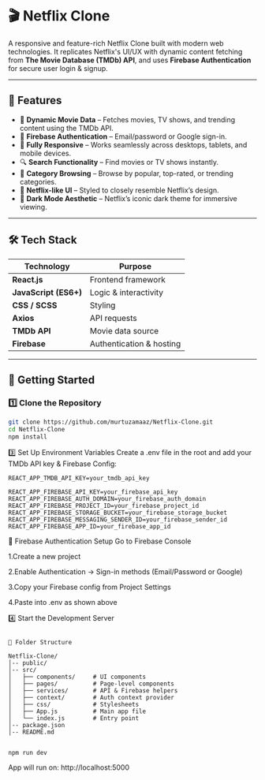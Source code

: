 # 🎬 Netflix Clone  

A responsive and feature-rich Netflix Clone built with modern web technologies. It replicates Netflix's UI/UX with dynamic content fetching from **The Movie Database (TMDb) API**, and uses **Firebase Authentication** for secure user login & signup.  

---

## 📌 Features  

- 🎯 **Dynamic Movie Data** – Fetches movies, TV shows, and trending content using the TMDb API.  
- 🔐 **Firebase Authentication** – Email/password or Google sign-in.  
- 📱 **Fully Responsive** – Works seamlessly across desktops, tablets, and mobile devices.  
- 🔍 **Search Functionality** – Find movies or TV shows instantly.  
- 📂 **Category Browsing** – Browse by popular, top-rated, or trending categories.  
- 🎨 **Netflix-like UI** – Styled to closely resemble Netflix’s design.  
- 🌙 **Dark Mode Aesthetic** – Netflix’s iconic dark theme for immersive viewing.  

---

## 🛠️ Tech Stack  

| Technology | Purpose |
|------------|---------|
| **React.js** | Frontend framework |
| **JavaScript (ES6+)** | Logic & interactivity |
| **CSS / SCSS** | Styling |
| **Axios** | API requests |
| **TMDb API** | Movie data source |
| **Firebase** | Authentication & hosting |

---

## 🚀 Getting Started  

### 1️⃣ Clone the Repository  
```bash
git clone https://github.com/murtuzamaaz/Netflix-Clone.git
cd Netflix-Clone
npm install
```
3️⃣ Set Up Environment Variables
Create a .env file in the root and add your TMDb API key & Firebase Config:
```
REACT_APP_TMDB_API_KEY=your_tmdb_api_key

REACT_APP_FIREBASE_API_KEY=your_firebase_api_key
REACT_APP_FIREBASE_AUTH_DOMAIN=your_firebase_auth_domain
REACT_APP_FIREBASE_PROJECT_ID=your_firebase_project_id
REACT_APP_FIREBASE_STORAGE_BUCKET=your_firebase_storage_bucket
REACT_APP_FIREBASE_MESSAGING_SENDER_ID=your_firebase_sender_id
REACT_APP_FIREBASE_APP_ID=your_firebase_app_id
```

🔑 Firebase Authentication Setup
Go to Firebase Console

1.Create a new project

2.Enable Authentication → Sign-in methods (Email/Password or Google)

3.Copy your Firebase config from Project Settings

4.Paste into .env as shown above

4️⃣ Start the Development Server

```

📂 Folder Structure

Netflix-Clone/
│-- public/
│-- src/
│   ├── components/     # UI components
│   ├── pages/          # Page-level components
│   ├── services/       # API & Firebase helpers
│   ├── context/        # Auth context provider
│   ├── css/            # Stylesheets
│   ├── App.js          # Main app file
│   └── index.js        # Entry point
│-- package.json
│-- README.md


npm run dev
```
App will run on: http://localhost:5000





